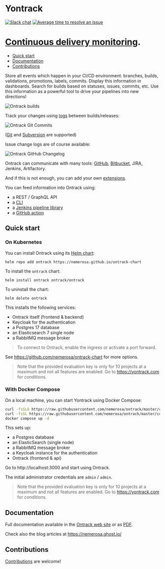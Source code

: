 Yontrack
========

[![Slack chat](https://img.shields.io/badge/slack-ontrack-brightgreen.svg?logo=slack)](https://ontrack-run.slack.com/)
[![Average time to resolve an issue](http://isitmaintained.com/badge/resolution/nemerosa/ontrack.svg)](http://isitmaintained.com/project/nemerosa/ontrack "Average time to resolve an issue")

# [Continuous delivery monitoring](https://nemerosa.github.io/ontrack).

* [Quick start](#quick-start)
* [Documentation](#documentation)
* [Contributions](#contributions)

Store all events which happen in your CI/CD environment: branches, builds,
validations, promotions, labels, commits. Display this information in
dashboards. Search for builds based on statuses, issues, commits, etc. Use
this information as a powerful tool to drive your pipelines into new
directions!

![Ontrack builds](doc/readme/ontrack-builds.png)

Track your changes using
[logs](https://static.nemerosa.net/ontrack/release/latest/docs/doc/index.html#changelogs)
between builds/releases:

![Ontrack Git Commits](doc/readme/ontrack-git-commits.png)

([Git](https://static.nemerosa.net/ontrack/release/latest/docs/doc/index.html#usage-git)
and
[Subversion](https://static.nemerosa.net/ontrack/release/latest/docs/doc/index.html#usage-subversion)
are supported)

Issue change logs are of course available:

![Ontrack GitHub Changelog](doc/readme/ontrack-github-changelog.png)

Ontrack can communicate with many tools:
[GitHub](https://static.nemerosa.net/ontrack/release/latest/docs/doc/index.html#usage-github),
[Bitbucket](https://static.nemerosa.net/ontrack/release/latest/docs/doc/index.html#usage-bitbucket),
JIRA, Jenkins, Artifactory.

And if this is not enough, you can add your own
[extensions](https://static.nemerosa.net/ontrack/release/latest/docs/doc/index.html#extending).

You can feed information into Ontrack using:

* a REST / GraphQL API
* a [CLI](https://github.com/nemerosa/ontrack-cli)
* a [Jenkins pipeline library](https://github.com/nemerosa/ontrack-jenkins-cli-pipeline/)
* a [GitHub action](https://github.com/nemerosa/ontrack-github-actions-cli-setup)

## Quick start

### On Kubernetes

You can install Ontrack using its [Helm chart](https://github.com/nemerosa/ontrack-chart):

```
helm repo add ontrack https://nemerosa.github.io/ontrack-chart
```

To install the `ontrack` chart:

```
helm install ontrack ontrack/ontrack
```

To uninstall the chart:

```
helm delete ontrack
```

This installs the following services:

* Ontrack itself (frontend & backend)
* Keycloak for the authentication
* a Postgres 17 database
* an Elasticsearch 7 single node
* a RabbitMQ message broker

> To connect to Ontrack, enable the ingress or activate a port forward.

See https://github.com/nemerosa/ontrack-chart for more options.

> Note that the provided evaluation key is only for 10 projects at a maximum and not all features are enabled.
> Go to https://yontrack.com for conditions.

### With Docker Compose

On a local machine, you can start Yontrack using Docker Compose:

```bash
curl -fsSLO https://raw.githubusercontent.com/nemerosa/ontrack/master/compose/docker-compose.yml
curl -fsSL https://raw.githubusercontent.com/nemerosa/ontrack/master/compose/keycloak/import/dev/ontrack.json --output keycloak/import/dev/ontrack.json
docker compose up -d
```

This sets up:

* a Postgres database
* an ElasticSearch (single node)
* a RabbitMQ message broker
* a Keycloak instance for the authentication
* Ontrack (frontend & api)

Go to http://localhost:3000 and start using Ontrack.

The initial administrator credentials are `admin` / `admin`.

> Note that the provided evaluation key is only for 10 projects at a maximum and not all features are enabled.
> Go to https://yontrack.com for conditions.

## Documentation

Full documentation available in the
[Ontrack web site](https://static.nemerosa.net/ontrack/release/latest/docs/doc/index.html) or as
[PDF](https://static.nemerosa.net/ontrack/release/latest/docs/index.pdf).

Check also the blog articles at https://nemerosa.ghost.io/

## Contributions

[Contributions](https://static.nemerosa.net/ontrack/release/latest/docs/doc/index.html#contributing) are welcome!
